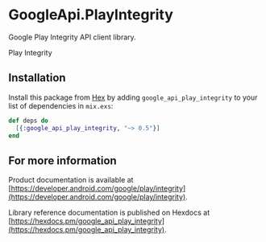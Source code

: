 # GoogleApi.PlayIntegrity

Google Play Integrity API client library.

Play Integrity

## Installation

Install this package from [Hex](https://hex.pm) by adding
`google_api_play_integrity` to your list of dependencies in `mix.exs`:

```elixir
def deps do
  [{:google_api_play_integrity, "~> 0.5"}]
end
```

## For more information

Product documentation is available at [https://developer.android.com/google/play/integrity](https://developer.android.com/google/play/integrity).

Library reference documentation is published on Hexdocs at
[https://hexdocs.pm/google_api_play_integrity](https://hexdocs.pm/google_api_play_integrity).

